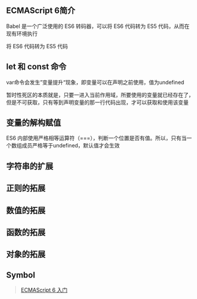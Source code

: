 ## ECMAScript 6简介
Babel 是一个广泛使用的 ES6 转码器，可以将 ES6 代码转为 ES5 代码，从而在现有环境执行

将 ES6 代码转为 ES5 代码

## let 和 const 命令
var命令会发生”变量提升“现象，即变量可以在声明之前使用，值为undefined

暂时性死区的本质就是，只要一进入当前作用域，所要使用的变量就已经存在了，但是不可获取，只有等到声明变量的那一行代码出现，才可以获取和使用该变量

## 变量的解构赋值
ES6 内部使用严格相等运算符（===），判断一个位置是否有值。所以，只有当一个数组成员严格等于undefined，默认值才会生效

## 字符串的扩展

## 正则的拓展

## 数值的拓展

## 函数的拓展

## 对象的拓展

## Symbol

>  [ECMAScript 6 入门](http://es6.ruanyifeng.com/)





















































